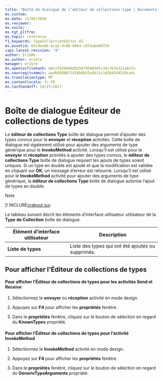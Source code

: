```yaml
---
title: "Boîte de dialogue de l’éditeur de collections type | Documents Microsoft"
ms.custom: 
ms.date: 11/04/2016
ms.reviewer: 
ms.suite: 
ms.tgt_pltfrm: 
ms.topic: reference
f1_keywords: TypeCollectionEditor.UI
ms.assetid: 63cdea6b-bca2-4c06-b8b4-c8faabd40726
caps.latest.revision: "4"
author: ErikRe
ms.author: erikre
manager: erikre
ms.openlocfilehash: bdc27b59640d92507956030fc34c767e321a81fa
ms.sourcegitcommit: aadb9588877418b8b55a5612c1d3842d4520ca4c
ms.translationtype: MT
ms.contentlocale: fr-FR
ms.lasthandoff: 10/27/2017
---
```

# <a name="type-collection-editor-dialog-box"></a>Boîte de dialogue Éditeur de collections de types
Le **éditeur de collections Type** boîte de dialogue permet d’ajouter des types connus pour le **envoyer** et **réception** activités. Cette boîte de dialogue est également utilisé pour ajouter des arguments de type générique pour le **InvokeMethod** activité. Lorsqu’il est utilisé pour le **envoyer** et **réception** activités à ajouter des types connus, le **éditeur de collections Type** boîte de dialogue requiert les ajouts de types soient uniques. Si un type en double est ajouté et que la modification est validée en cliquant sur **OK**, un message d’erreur est retourné. Lorsqu’il est utilisé pour le **InvokeMethod** activité pour ajouter des arguments de type générique, la **éditeur de collections Type** boîte de dialogue autorise l’ajout de types en double.  
  
> [!NOTE]
>  [! INCLURE[crabout sur](/dotnet/framework/wcf/feature-details/data-contract-known-types).  
  
 Le tableau suivant décrit les éléments d’interface utilisateur utilisateur de la **Type de Collection** boîte de dialogue.  
  
|Élément d'interface utilisateur|Description|  
|----------------|-----------------|  
|**Liste de types**|Liste des types qui ont été ajoutés ou supprimés.|  
  
## <a name="to-bring-up-the-type-collection-editor"></a>Pour afficher l'Éditeur de collections de types  
  
#### <a name="to-bring-up-the-type-collection-editor-for-the-send-and-receive-activities"></a>Pour afficher l’Éditeur de collections de types pour les activités Send et Receive  
  
1.  Sélectionnez le **envoyer** ou **réception** activité en mode design.  
  
2.  Appuyez sur **F4** pour afficher les **propriétés** fenêtre.  
  
3.  Dans le **propriétés** fenêtre, cliquez sur le bouton de sélection en regard du **KnownTypes** propriété.  
  
#### <a name="to-bring-up-the-type-collection-editor-for-the-invokemethod-activity"></a>Pour afficher l’Éditeur de collections de types pour l’activité InvokeMethod  
  
1.  Sélectionnez le **InvokeMethod** activité en mode design.  
  
2.  Appuyez sur **F4** pour afficher les **propriétés** fenêtre.  
  
3.  Dans le **propriétés** fenêtre, cliquez sur le bouton de sélection en regard du **GenericTypeArguments** propriété.